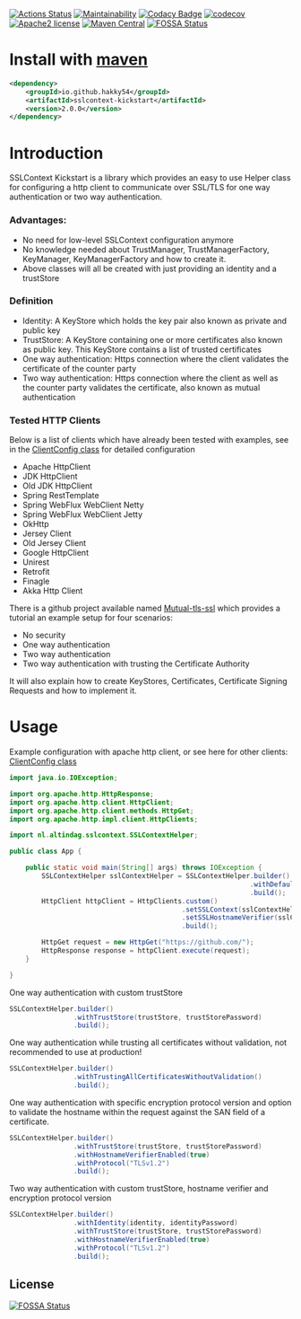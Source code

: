 [![Actions Status](https://github.com/Hakky54/sslcontext-kickstart/workflows/Build/badge.svg)](https://github.com/Hakky54/sslcontext-kickstart/actions)
[![Maintainability](https://api.codeclimate.com/v1/badges/f7b10f052a46a53f83be/maintainability)](https://codeclimate.com/github/Hakky54/sslcontext-kickstart/maintainability)
[![Codacy Badge](https://api.codacy.com/project/badge/Grade/4747ca09527040e99f3c2ac212af3424)](https://www.codacy.com/manual/Hakky54/sslcontext-kickstart?utm_source=github.com&amp;utm_medium=referral&amp;utm_content=Hakky54/sslcontext-kickstart&amp;utm_campaign=Badge_Grade)
[![codecov](https://codecov.io/gh/Hakky54/sslcontext-kickstart/branch/master/graph/badge.svg)](https://codecov.io/gh/Hakky54/sslcontext-kickstart)
[![Apache2 license](https://img.shields.io/badge/license-Aache2.0-blue.svg)](https://github.com/Hakky54/sslcontext-kickstart/blob/master/LICENSE)
[![Maven Central](https://maven-badges.herokuapp.com/maven-central/io.github.hakky54/sslcontext-kickstart/badge.svg)](https://mvnrepository.com/artifact/io.github.hakky54/sslcontext-kickstart)
[![FOSSA Status](https://app.fossa.io/api/projects/git%2Bgithub.com%2FHakky54%2Fsslcontext-kickstart.svg?type=shield)](https://app.fossa.io/projects/git%2Bgithub.com%2FHakky54%2Fsslcontext-kickstart?ref=badge_shield)

# Install with [maven](https://mvnrepository.com/artifact/io.github.hakky54/sslcontext-kickstart)
```xml
<dependency>
    <groupId>io.github.hakky54</groupId>
    <artifactId>sslcontext-kickstart</artifactId>
    <version>2.0.0</version>
</dependency>
```

# Introduction
SSLContext Kickstart is a library which provides an easy to use Helper class for configuring a http client to communicate over SSL/TLS for one way authentication or two way authentication.

### Advantages:
- No need for low-level SSLContext configuration anymore
- No knowledge needed about TrustManager, TrustManagerFactory, KeyManager, KeyManagerFactory and how to create it.
- Above classes will all be created with just providing an identity and a trustStore

### Definition
- Identity: A KeyStore which holds the key pair also known as private and public key
- TrustStore: A KeyStore containing one or more certificates also known as public key. This KeyStore contains a list of trusted certificates
- One way authentication: Https connection where the client validates the certificate of the counter party
- Two way authentication: Https connection where the client as well as the counter party validates the certificate, also known as mutual authentication

### Tested HTTP Clients
Below is a list of clients which have already been tested with examples, see in the [ClientConfig class](https://github.com/Hakky54/mutual-tls-ssl/blob/master/client/src/main/java/nl/altindag/client/ClientConfig.java) for detailed configuration
  - Apache HttpClient
  - JDK HttpClient
  - Old JDK HttpClient
  - Spring RestTemplate
  - Spring WebFlux WebClient Netty
  - Spring WebFlux WebClient Jetty
  - OkHttp
  - Jersey Client
  - Old Jersey Client
  - Google HttpClient
  - Unirest
  - Retrofit
  - Finagle
  - Akka Http Client
  
There is a github project available named [Mutual-tls-ssl](https://github.com/Hakky54/mutual-tls-ssl) which provides a tutorial an example setup for four scenarios:
 - No security
 - One way authentication
 - Two way authentication
 - Two way authentication with trusting the Certificate Authority

It will also explain how to create KeyStores, Certificates, Certificate Signing Requests and how to implement it.

# Usage
Example configuration with apache http client, or see here for other clients: [ClientConfig class](https://github.com/Hakky54/mutual-tls-ssl/blob/master/client/src/main/java/nl/altindag/client/ClientConfig.java)
```java
import java.io.IOException;

import org.apache.http.HttpResponse;
import org.apache.http.client.HttpClient;
import org.apache.http.client.methods.HttpGet;
import org.apache.http.impl.client.HttpClients;

import nl.altindag.sslcontext.SSLContextHelper;

public class App {

    public static void main(String[] args) throws IOException {
        SSLContextHelper sslContextHelper = SSLContextHelper.builder()
                                                            .withDefaultJdkTrustStore()
                                                            .build();
        HttpClient httpClient = HttpClients.custom()
                                           .setSSLContext(sslContextHelper.getSslContext())
                                           .setSSLHostnameVerifier(sslContextHelper.getHostnameVerifier())
                                           .build();

        HttpGet request = new HttpGet("https://github.com/");
        HttpResponse response = httpClient.execute(request);
    }

}
```
One way authentication with custom trustStore 
```java
SSLContextHelper.builder()
                .withTrustStore(trustStore, trustStorePassword)
                .build();
```

One way authentication while trusting all certificates without validation, not recommended to use at production!
```java
SSLContextHelper.builder()
                .withTrustingAllCertificatesWithoutValidation()
                .build();
```

One way authentication with specific encryption protocol version and option to validate the hostname within the request against the SAN field of a certificate.
```java
SSLContextHelper.builder()
                .withTrustStore(trustStore, trustStorePassword)
                .withHostnameVerifierEnabled(true)
                .withProtocol("TLSv1.2")
                .build();
```

Two way authentication with custom trustStore, hostname verifier and encryption protocol version
```java
SSLContextHelper.builder()
                .withIdentity(identity, identityPassword)
                .withTrustStore(trustStore, trustStorePassword)
                .withHostnameVerifierEnabled(true)
                .withProtocol("TLSv1.2")
                .build();
```


## License
[![FOSSA Status](https://app.fossa.io/api/projects/git%2Bgithub.com%2FHakky54%2Fsslcontext-kickstart.svg?type=large)](https://app.fossa.io/projects/git%2Bgithub.com%2FHakky54%2Fsslcontext-kickstart?ref=badge_large)